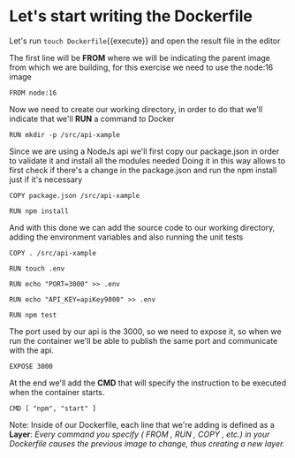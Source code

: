 # Let's start writing the Dockerfile

Let's run `touch Dockerfile`{{execute}} and open the result file in the editor

The first line will be **FROM** where we will be indicating the parent image from which we are building,
for this exercise we need to use the node:16 image

`FROM node:16`

Now we need to create our working directory, in order to do that we'll indicate that we'll **RUN** a command to Docker

`RUN mkdir -p /src/api-xample`

Since we are using a NodeJs api we'll first copy our package.json in order to validate it and install all the modules needed
Doing it in this way allows to first check if there's a change in the package.json and run the npm install just if it's necessary

`COPY package.json /src/api-xample`

`RUN npm install`

And with this done we can add the source code to our working directory, adding the environment variables and also running the unit tests

`COPY . /src/api-xample`

`RUN touch .env`

`RUN echo "PORT=3000" >> .env`

`RUN echo "API_KEY=apiKey9000" >> .env`

`RUN npm test`

The port used by our api is the 3000, so we need to expose it, so when we run the container we'll be able to publish the same port and communicate with the api.

`EXPOSE 3000`


At the end we'll add the **CMD** that will specify the instruction to be executed when the container starts.

`CMD [ "npm", "start" ]`

Note: Inside of our Dockerfile, each line that we're adding is defined as a **Layer**:
*Every command you specify ( FROM , RUN , COPY , etc.) in your Dockerfile causes the previous image to change, thus creating a new layer.*
